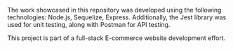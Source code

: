 The work showcased in this repository was developed using the following technologies:
Node.js, 
Sequelize, 
Express. 
Additionally, the Jest library was used for unit testing, along with Postman for API testing.

This project is part of a full-stack E-commerce website development effort.
